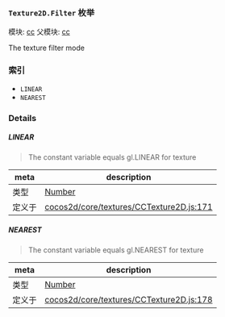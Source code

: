 ### `Texture2D.Filter` 枚举



模块: [cc](../modules/cc.md)
父模块: [cc](../modules/cc.md)


The texture filter mode


### 索引
  - `LINEAR`
  - `NEAREST`

### Details


##### LINEAR

> The constant variable equals gl.LINEAR for texture

| meta | description |
|------|-------------|
| 类型 | <a href="https://developer.mozilla.org/en/JavaScript/Reference/Global_Objects/Number" class="crosslink external" target="_blank">Number</a> |
| 定义于 | [cocos2d/core/textures/CCTexture2D.js:171](https://github.com/cocos-creator/engine/blob/dcd3357d61e518886ccbf8b2026bed4edc6c615d/cocos2d/core/textures/CCTexture2D.js#L171) |



##### NEAREST

> The constant variable equals gl.NEAREST for texture

| meta | description |
|------|-------------|
| 类型 | <a href="https://developer.mozilla.org/en/JavaScript/Reference/Global_Objects/Number" class="crosslink external" target="_blank">Number</a> |
| 定义于 | [cocos2d/core/textures/CCTexture2D.js:178](https://github.com/cocos-creator/engine/blob/dcd3357d61e518886ccbf8b2026bed4edc6c615d/cocos2d/core/textures/CCTexture2D.js#L178) |


